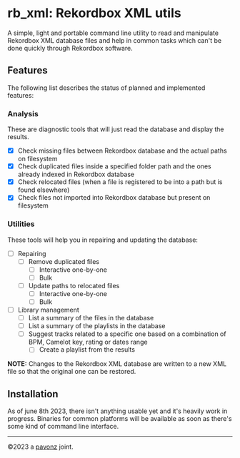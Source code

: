 # rb_xml: Rekordbox XML utils

A simple, light and portable command line utility to read and manipulate Rekordbox XML database files and help in common tasks which can't be done quickly through Rekordbox software.

## Features

The following list describes the status of planned and implemented features:

### Analysis

These are diagnostic tools that will just read the database and display the results.

- [x] Check missing files between Rekordbox database and the actual paths on filesystem
- [x] Check duplicated files inside a specified folder path and the ones already indexed in Rekordbox database
- [x] Check relocated files (when a file is registered to be into a path but is found elsewhere)
- [x] Check files not imported into Rekordbox database but present on filesystem

### Utilities

These tools will help you in repairing and updating the database:

- [ ] Repairing
  - [ ] Remove duplicated files
    - [ ] Interactive one-by-one
    - [ ] Bulk
  - [ ] Update paths to relocated files
    - [ ] Interactive one-by-one
    - [ ] Bulk
- [ ] Library management
  - [ ] List a summary of the files in the database
  - [ ] List a summary of the playlists in the database
  - [ ] Suggest tracks related to a specific one based on a combination of BPM, Camelot key, rating or dates range
    - [ ] Create a playlist from the results

**NOTE:** Changes to the Rekordbox XML database are written to a new XML file so that the original one can be restored.

## Installation

As of june 8th 2023, there isn't anything usable yet and it's heavily work in progress. Binaries for common platforms will be available as soon as there's some kind of command line interface.

---

©2023 a [pavonz](https://pavonz.com) joint.
